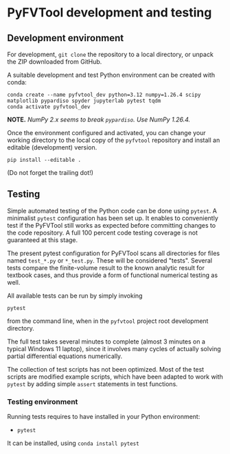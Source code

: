 # PyFVTool development and testing

## Development environment

For development, `git clone` the repository to a local directory, or unpack the ZIP downloaded from GitHub.

A suitable development and test Python environment can be created with conda:

```
conda create --name pyfvtool_dev python=3.12 numpy=1.26.4 scipy matplotlib pypardiso spyder jupyterlab pytest tqdm
conda activate pyfvtool_dev
```

**NOTE.** *NumPy 2.x seems to break `pypardiso`. Use NumPy 1.26.4.*

Once the environment configured and activated, you can change your working directory to the local copy of the `pyfvtool` repository and install an editable (development) version.

```
pip install --editable .
```

(Do not forget the trailing dot!)


## Testing

Simple automated testing of the Python code can be done using `pytest`. A minimalist `pytest` configuration has been set up. It enables to conveniently test if the PyFVTool still works as expected before committing changes to the code repository. A full 100 percent code testing coverage is not guaranteed at this stage.

The present pytest configuration for PyFVTool scans all directories for files named `test_*.py` or `*_test.py`. These will be considered "tests". Several tests compare the finite-volume result to the known analytic result for textbook cases, and thus provide a form of functional numerical testing as well.

All available tests can be run by simply invoking

```   
pytest
```  

from the command line, when in the `pyfvtool` project root development directory.

The full test takes several minutes to complete (almost 3 minutes on a typical Windows 11 laptop), since it involves many cycles of actually solving partial differential equations numerically.

The collection of test scripts has not been optimized. Most of the test scripts are modified example scripts, which have been adapted to work with `pytest` by adding simple `assert` statements in test functions.


### Testing environment

Running tests requires to have installed in your Python environment:
- `pytest`

It can be installed, using `conda install pytest`
